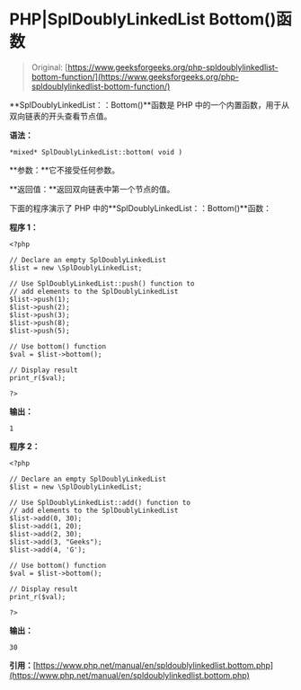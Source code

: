 # PHP|SplDoublyLinkedList Bottom()函数

> Original: [https://www.geeksforgeeks.org/php-spldoublylinkedlist-bottom-function/](https://www.geeksforgeeks.org/php-spldoublylinkedlist-bottom-function/)

**SplDoublyLinkedList：：Bottom()**函数是 PHP 中的一个内置函数，用于从双向链表的开头查看节点值。

**语法：**

```
*mixed* SplDoublyLinkedList::bottom( void )
```

**参数：**它不接受任何参数。

**返回值：**返回双向链表中第一个节点的值。

下面的程序演示了 PHP 中的**SplDoublyLinkedList：：Bottom()**函数：

**程序 1：**

```
<?php 

// Declare an empty SplDoublyLinkedList
$list = new \SplDoublyLinkedList;

// Use SplDoublyLinkedList::push() function to 
// add elements to the SplDoublyLinkedList
$list->push(1);
$list->push(2);
$list->push(3);
$list->push(8);
$list->push(5);

// Use bottom() function
$val = $list->bottom();

// Display result
print_r($val); 

?> 
```

**输出：**

```
1

```

**程序 2：**

```
<?php 

// Declare an empty SplDoublyLinkedList
$list = new \SplDoublyLinkedList;

// Use SplDoublyLinkedList::add() function to 
// add elements to the SplDoublyLinkedList
$list->add(0, 30);
$list->add(1, 20);
$list->add(2, 30);
$list->add(3, "Geeks");
$list->add(4, 'G');

// Use bottom() function
$val = $list->bottom();

// Display result
print_r($val); 

?> 
```

**输出：**

```
30

```

**引用：**[https://www.php.net/manual/en/spldoublylinkedlist.bottom.php](https://www.php.net/manual/en/spldoublylinkedlist.bottom.php)